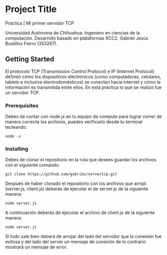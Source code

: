 # Project Title

Práctica | Mi primer servidor TCP

Universidad Autónoma de Chihuahua. 
Ingeniero en ciencias de la computación. 
Desarrollo basado en plataformas 6CC2. 
Gabriel Jesús Bustillos Fierro (353267).

## Getting Started
El protocolo TCP (Transmission Control Protocol) e IP (Internet Protocol) definen cómo los dispositivos electrónicos (como computadoras, celulares, tablets e inclusive electrodomésticos) se conectan hacia internet y cómo la información es transmitida entre ellos.
En esta práctica lo que se realizó fue un servidor TCP.
### Prerequisites

Debes de contar con node.js en tu equipo de computo para lograr correr de manera correcta los archivos, puedes verificarlo desde tu terminal tecleando:

```
node -v
```

### Installing

Debes de clonar el repositorio en la ruta que desees guardar los archivos con el siguiente comando:

```
git clone https://github.com/gabribu/servertcp.git
```

Después de haber clonado el repositorio con los archivos que arrojó (server.js, client.js) deberás de ejecutar el de server.js de la siguiente manera:

```
node server.js
```
A continuación deberás de ejecutar el archivo de client.js de la siguiente manera:

```
node server.js
```
Si todo sale bien deberá de arrojar del lado del servidor que la conexión fue exitosa y del lado del server un mensaje de conexión de lo contrario mostrará un mensaje de error.

